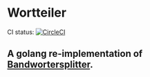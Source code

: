 # Wortteiler

CI status: [![CircleCI](https://circleci.com/gh/dijkstracula/go-wortteiler/tree/master.svg?style=svg)](https://circleci.com/gh/dijkstracula/go-wortteiler/tree/master)

## A golang re-implementation of [Bandwortersplitter](https://github.com/dijkstracula/Bandwortersplitter).
